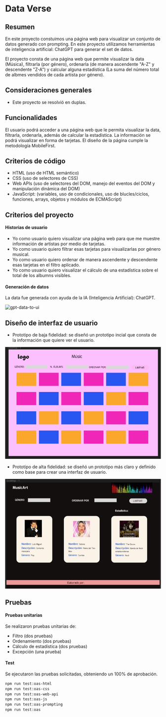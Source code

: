 
# Data Verse

## Resumen

En este proyecto constuimos una página web para visualizar un conjunto de datos generado con prompting. En este proyecto utilizamos herramientas de inteligencia artificial: ChatGPT para generar el set de datos.

El proyecto consta de una página web que permite visualizar la data (Música), filtrarla (por género), ordenarla (de manera ascendente "A-Z" y descendente "Z-A") y calcular alguna estadística (La suma del número total de albmes vendidos de cada artista por género). 

## Consideraciones generales

* Este proyecto se resolvió en duplas.

## Funcionalidades

El usuario podrá acceder a una página web que le permita visualizar la data, filtrarla, ordenarla, además de calcular la estadística. La información se podrá visualizar en forma de tarjetas. El diseño de la página cumple la metodología MobileFirst.

## Criterios de código

* HTML (uso de HTML semántico)
* CSS (uso de selectores de CSS)
* Web APIs (uso de selectores del DOM, manejo del eventos del DOM y manipulación dinámica del DOM)
* JavaScript: (variables, uso de condicionales, uso de blucles/ciclos, funciones, arrays, objetos y módulos de ECMAScript)

## Criterios del proyecto

#### Historias de usuario

* Yo como usuario quiero visualizar una página web para que me muestre información de artistas por medio de tarjetas.
* Yo como usuario quiero filtrar esas tarjetas para visualizarlas por género musical.
* Yo como usuario quiero ordenar de manera ascendente y descendente esas tarjetas en el filtro aplicado.
* Yo como usuario quiero visualizar el cálculo de una estadística sobre el total de los albumns visibles.

#### Generación de datos

La data fue generada con ayuda de la IA (Inteligencia Artificial): ChatGPT.

![gpt-data-to-ui](https://raw.githubusercontent.com/Passitaz/DEV012-dataverse/main/Data%20(ChatGPT)/ChatGPT2.jpg)

## Diseño de interfaz de usuario

* Prototipo de baja fidelidad: se diseñó un prototipo incial que consta de la información que quiere ver el usuario.

![baja-data-to-ui](https://raw.githubusercontent.com/Chio-jua/DEV012-dataverse/main/figma/bajafidelidad.png)

* Prototipo de alta fidelidad: se diseñó un prototipo más claro y definido como base para crear una interfaz de usuario.

![baja-data-to-ui](https://raw.githubusercontent.com/Chio-jua/DEV012-dataverse/main/figma/altafidelidad.png)

## Pruebas

#### Pruebas unitarias

Se realizaron pruebas unitarias de:
* Filtro (dos pruebas)
* Ordenamiento (dos pruebas)
* Cálculo de estadística (dos pruebas)
* Excepción (una prueba)
#### Test 

Se ejecutaron las pruebas solicitadas, obteniendo un 100% de aprobación.

``` sh
npm run test:oas-html
npm run test:oas-css
npm run test:oas-web-api
npm run test:oas-js
npm run test:oas-prompting
npm run test:oas 
```